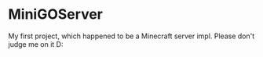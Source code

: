 # MiniGOServer
My first project, which happened to be a Minecraft server impl. Please don't judge me on it D:
